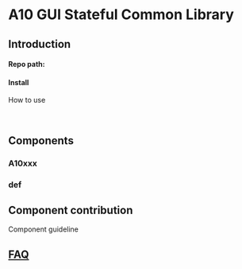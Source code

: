 # A10 GUI Stateful Common Library

## Introduction <a id="introduction"></a>

#### Repo path: <a id="repo-path"></a>

#### Install <a id="install"></a>

How to use

​

## Components <a id="core-components"></a>

### A10xxx <a id="abc"></a>

### def <a id="def"></a>



## Component contribution

Component guideline

## ​[FAQ](https://a10-gui.gitbook.io/ugf/faq/a10-gui-framework)​ <a id="faq"></a>

